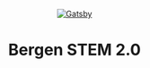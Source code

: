 <p align="center">
  <a href="https://www.bergenstem.com">
    <img alt="Gatsby" src="https://imgur.com/NOGqViI"  />
  </a>
</p>
<h1 align="center">
  Bergen STEM 2.0
</h1>

